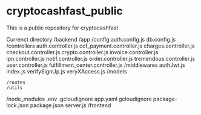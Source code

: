 # cryptocashfast_public
This is a public repository for cryptocashfast

Currenct directory
/backend
  /app
    /config
      auth.config.js
      db.config.js
    /controllers
      auth.controller.js
      ccf_payment.controller.js
      charges.controller.js
      checkout.controller.js
      crypto.controller.js
      invoice.controller.js
      ipn.controller.js
      notif.controller.js
      order.controller.js
      tremendous.controller.js
      user.controller.js
      fulfillment_center.controller.js
    /middlewares
      authJwt.js
      index.js
      verifySignUp.js
      veryXAccess.js
    /models
    
    /routes
    /utils
  /node_modules
  .env
  .gcloudignore
  app.yaml
  gcloudignore
  package-lock.json
  package.json
  server.js
/frontend
